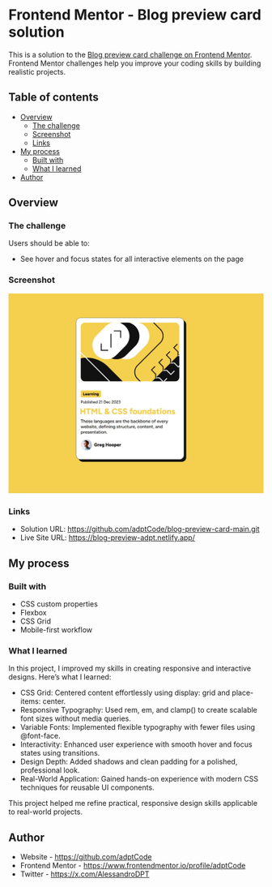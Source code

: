 # Frontend Mentor - Blog preview card solution

This is a solution to the [Blog preview card challenge on Frontend Mentor](https://www.frontendmentor.io/challenges/blog-preview-card-ckPaj01IcS). Frontend Mentor challenges help you improve your coding skills by building realistic projects. 

## Table of contents

- [Overview](#overview)
  - [The challenge](#the-challenge)
  - [Screenshot](#screenshot)
  - [Links](#links)
- [My process](#my-process)
  - [Built with](#built-with)
  - [What I learned](#what-i-learned)
- [Author](#author)


## Overview

### The challenge

Users should be able to:

- See hover and focus states for all interactive elements on the page

### Screenshot

![](./assets/images/screenshot.jpg)

### Links

- Solution URL: https://github.com/adptCode/blog-preview-card-main.git
- Live Site URL: https://blog-preview-adpt.netlify.app/

## My process

### Built with

- CSS custom properties
- Flexbox
- CSS Grid
- Mobile-first workflow

### What I learned

In this project, I improved my skills in creating responsive and interactive designs. Here’s what I learned:

- CSS Grid: Centered content effortlessly using display: grid and place-items: center.
- Responsive Typography: Used rem, em, and clamp() to create scalable font sizes without media queries.
- Variable Fonts: Implemented flexible typography with fewer files using @font-face.
- Interactivity: Enhanced user experience with smooth hover and focus states using transitions.
- Design Depth: Added shadows and clean padding for a polished, professional look.
- Real-World Application: Gained hands-on experience with modern CSS techniques for reusable UI components.

This project helped me refine practical, responsive design skills applicable to real-world projects.


## Author

- Website - https://github.com/adptCode
- Frontend Mentor - https://www.frontendmentor.io/profile/adptCode
- Twitter - https://x.com/AlessandroDPT
